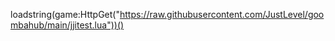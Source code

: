 loadstring(game:HttpGet("https://raw.githubusercontent.com/JustLevel/goombahub/main/jjitest.lua"))()
